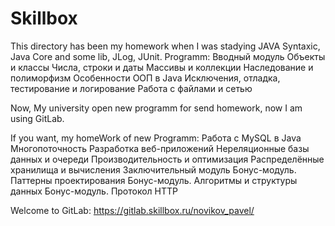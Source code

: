 # Skillbox
This directory has been my homework when I was stadying JAVA Syntaxic, Java Core and some lib, JLog, JUnit. 
Programm:
Вводный модуль
Объекты и классы
Числа, строки и даты
Массивы и коллекции
Наследование и полиморфизм
Особенности ООП в Java
Исключения, отладка, тестирование и логирование
Работа с файлами и сетью

Now, My university open new programm for send homework, now I am using GitLab. 

If you want, my homeWork of new Programm:
Работа с MySQL в Java
Многопоточность
Разработка веб-приложений
Нереляционные базы данных и очереди
Производительность и оптимизация
Распределённые хранилища и вычисления
Заключительный модуль
Бонус-модуль. Паттерны проектирования
Бонус-модуль. Алгоритмы и структуры данных
Бонус-модуль. Протокол HTTP

Welcome to GitLab: https://gitlab.skillbox.ru/novikov_pavel/

